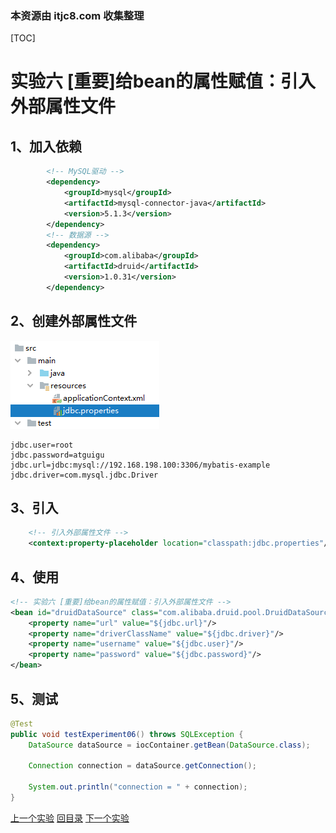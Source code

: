 ### 本资源由 itjc8.com 收集整理
[TOC]



# 实验六 [重要]给bean的属性赋值：引入外部属性文件



## 1、加入依赖

```xml
        <!-- MySQL驱动 -->
        <dependency>
            <groupId>mysql</groupId>
            <artifactId>mysql-connector-java</artifactId>
            <version>5.1.3</version>
        </dependency>
        <!-- 数据源 -->
        <dependency>
            <groupId>com.alibaba</groupId>
            <artifactId>druid</artifactId>
            <version>1.0.31</version>
        </dependency>
```



## 2、创建外部属性文件

![images](../images/img011.png)

```properties
jdbc.user=root
jdbc.password=atguigu
jdbc.url=jdbc:mysql://192.168.198.100:3306/mybatis-example
jdbc.driver=com.mysql.jdbc.Driver
```



## 3、引入

```xml
    <!-- 引入外部属性文件 -->
    <context:property-placeholder location="classpath:jdbc.properties"/>
```



## 4、使用

```xml
<!-- 实验六 [重要]给bean的属性赋值：引入外部属性文件 -->
<bean id="druidDataSource" class="com.alibaba.druid.pool.DruidDataSource">
    <property name="url" value="${jdbc.url}"/>
    <property name="driverClassName" value="${jdbc.driver}"/>
    <property name="username" value="${jdbc.user}"/>
    <property name="password" value="${jdbc.password}"/>
</bean>
```



## 5、测试

```java
@Test
public void testExperiment06() throws SQLException {
    DataSource dataSource = iocContainer.getBean(DataSource.class);

    Connection connection = dataSource.getConnection();

    System.out.println("connection = " + connection);
}
```



[上一个实验](experiment05.html) [回目录](../verse03.html) [下一个实验](experiment07.html)